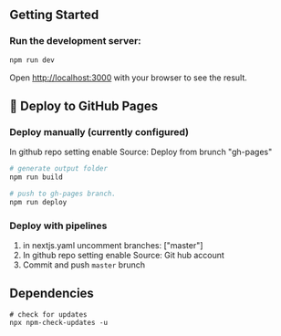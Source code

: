 ## Getting Started

### Run the development server:

```bash
npm run dev
```
Open [http://localhost:3000](http://localhost:3000) with your browser to see the result.



## 📝 Deploy to GitHub Pages

### Deploy manually (currently configured)

In github repo setting enable Source: Deploy from brunch "gh-pages"

```bash
# generate output folder
npm run build

# push to gh-pages branch. 
npm run deploy
```

### Deploy with pipelines

1. in nextjs.yaml uncomment branches: ["master"]
2. In github repo setting enable Source: Git hub account
3. Commit and push `master` brunch

## Dependencies

```shell
# check for updates
npx npm-check-updates -u
```